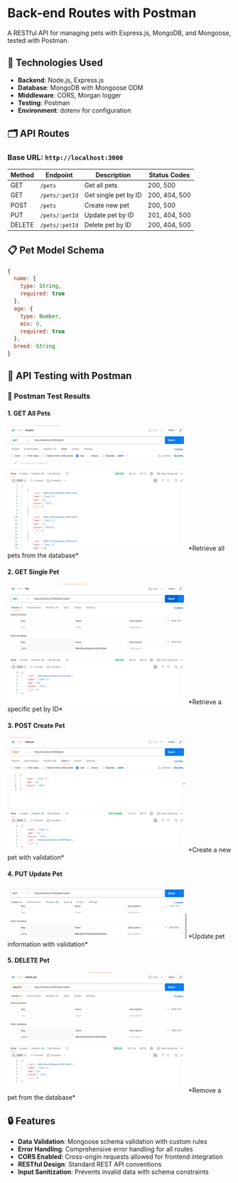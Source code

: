 # Back-end Routes with Postman

A RESTful API for managing pets with Express.js, MongoDB, and Mongoose, tested with Postman.

## 🚀 Technologies Used

- **Backend**: Node.js, Express.js
- **Database**: MongoDB with Mongoose ODM
- **Middleware**: CORS, Morgan logger
- **Testing**: Postman
- **Environment**: dotenv for configuration


## 🗂️ API Routes

### Base URL: `http://localhost:3000`

| Method | Endpoint | Description | Status Codes |
|--------|----------|-------------|--------------|
| GET | `/pets` | Get all pets | 200, 500 |
| GET | `/pets/:petId` | Get single pet by ID | 200, 404, 500 |
| POST | `/pets` | Create new pet | 200, 500 |
| PUT | `/pets/:petId` | Update pet by ID | 201, 404, 500 |
| DELETE | `/pets/:petId` | Delete pet by ID | 200, 404, 500 |

## 📋 Pet Model Schema

```javascript
{
  name: {
    type: String,
    required: true
  },
  age: {
    type: Number,
    min: 0,
    required: true
  },
  breed: String
}
```

## 🧪 API Testing with Postman

### 📸 Postman Test Results

#### 1. GET All Pets
<img src="./images/postman-get-all.png" alt="GET All Pets" style="width: 80%; height: auto;">
*Retrieve all pets from the database*

#### 2. GET Single Pet
<img src="./images/postman-get-single.png" alt="GET All Pets" style="width: 80%; height: auto;">
*Retrieve a specific pet by ID*

#### 3. POST Create Pet
<img src="./images/postman-create.png" alt="GET All Pets" style="width: 80%; height: auto;">
*Create a new pet with validation*

#### 4. PUT Update Pet
<img src="./images/postman-update.png" alt="GET All Pets" style="width: 80%; height: auto;">
*Update pet information with validation*

#### 5. DELETE Pet
<img src="./images/postman-delete.png" alt="GET All Pets" style="width: 80%; height: auto;">
*Remove a pet from the database*

## 🔒 Features

- **Data Validation**: Mongoose schema validation with custom rules
- **Error Handling**: Comprehensive error handling for all routes
- **CORS Enabled**: Cross-origin requests allowed for frontend integration
- **RESTful Design**: Standard REST API conventions
- **Input Sanitization**: Prevents invalid data with schema constraints
